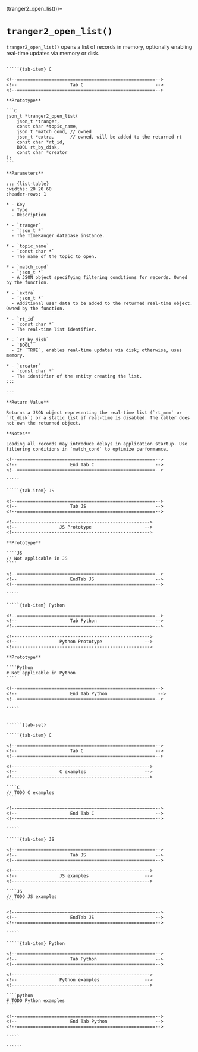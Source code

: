 <!-- ============================================================== -->
(tranger2_open_list())=
# `tranger2_open_list()`
<!-- ============================================================== -->

`tranger2_open_list()` opens a list of records in memory, optionally enabling real-time updates via memory or disk.

<!------------------------------------------------------------>
<!--                    Prototypes                          -->
<!------------------------------------------------------------>

``````{tab-set}

`````{tab-item} C

<!--====================================================-->
<!--                    Tab C                           -->
<!--====================================================-->

**Prototype**

```C
json_t *tranger2_open_list(
    json_t *tranger,
    const char *topic_name,
    json_t *match_cond, // owned
    json_t *extra,      // owned, will be added to the returned rt
    const char *rt_id,
    BOOL rt_by_disk,
    const char *creator
);
```

**Parameters**

::: {list-table}
:widths: 20 20 60
:header-rows: 1

* - Key
  - Type
  - Description

* - `tranger`
  - `json_t *`
  - The TimeRanger database instance.

* - `topic_name`
  - `const char *`
  - The name of the topic to open.

* - `match_cond`
  - `json_t *`
  - A JSON object specifying filtering conditions for records. Owned by the function.

* - `extra`
  - `json_t *`
  - Additional user data to be added to the returned real-time object. Owned by the function.

* - `rt_id`
  - `const char *`
  - The real-time list identifier.

* - `rt_by_disk`
  - `BOOL`
  - If `TRUE`, enables real-time updates via disk; otherwise, uses memory.

* - `creator`
  - `const char *`
  - The identifier of the entity creating the list.
:::

---

**Return Value**

Returns a JSON object representing the real-time list (`rt_mem` or `rt_disk`) or a static list if real-time is disabled. The caller does not own the returned object.

**Notes**

Loading all records may introduce delays in application startup. Use filtering conditions in `match_cond` to optimize performance.

<!--====================================================-->
<!--                    End Tab C                       -->
<!--====================================================-->

`````

`````{tab-item} JS

<!--====================================================-->
<!--                    Tab JS                          -->
<!--====================================================-->

<!---------------------------------------------------->
<!--                JS Prototype                    -->
<!---------------------------------------------------->

**Prototype**

````JS
// Not applicable in JS
````

<!--====================================================-->
<!--                    EndTab JS                       -->
<!--====================================================-->

`````

`````{tab-item} Python

<!--====================================================-->
<!--                    Tab Python                      -->
<!--====================================================-->

<!---------------------------------------------------->
<!--                Python Prototype                -->
<!---------------------------------------------------->

**Prototype**

````Python
# Not applicable in Python
````

<!--====================================================-->
<!--                    End Tab Python                   -->
<!--====================================================-->

`````

``````

<!------------------------------------------------------------>
<!--                    Examples                            -->
<!------------------------------------------------------------>

```````{dropdown} Examples

``````{tab-set}

`````{tab-item} C

<!--====================================================-->
<!--                    Tab C                           -->
<!--====================================================-->

<!---------------------------------------------------->
<!--                C examples                      -->
<!---------------------------------------------------->

````C
// TODO C examples
````

<!--====================================================-->
<!--                    End Tab C                       -->
<!--====================================================-->

`````

`````{tab-item} JS

<!--====================================================-->
<!--                    Tab JS                          -->
<!--====================================================-->

<!---------------------------------------------------->
<!--                JS examples                     -->
<!---------------------------------------------------->

````JS
// TODO JS examples
````

<!--====================================================-->
<!--                    EndTab JS                       -->
<!--====================================================-->

`````

`````{tab-item} Python

<!--====================================================-->
<!--                    Tab Python                      -->
<!--====================================================-->

<!---------------------------------------------------->
<!--                Python examples                 -->
<!---------------------------------------------------->

````python
# TODO Python examples
````

<!--====================================================-->
<!--                    End Tab Python                  -->
<!--====================================================-->

`````

``````

```````
